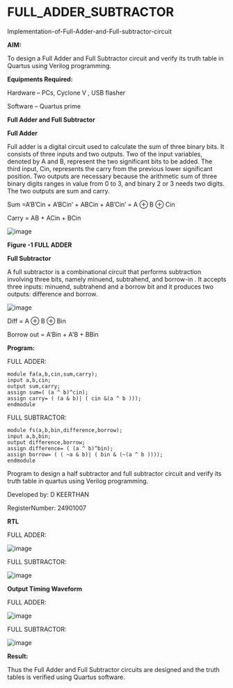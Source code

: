 # FULL_ADDER_SUBTRACTOR

Implementation-of-Full-Adder-and-Full-subtractor-circuit

**AIM:**

To design a Full Adder and Full Subtractor circuit and verify its truth table in Quartus using Verilog programming.

**Equipments Required:**

Hardware – PCs, Cyclone V , USB flasher

Software – Quartus prime

**Full Adder and Full Subtractor**

**Full Adder**

Full adder is a digital circuit used to calculate the sum of three binary bits. It consists of three inputs and two outputs. Two of the input variables, denoted by A and B, represent the two significant bits to be added. The third input, Cin, represents the carry from the previous lower significant position. Two outputs are necessary because the arithmetic sum of three binary digits ranges in value from 0 to 3, and binary 2 or 3 needs two digits. The two outputs are sum and carry.

Sum =A’B’Cin + A’BCin’ + ABCin + AB’Cin’ = A ⊕ B ⊕ Cin 

Carry = AB + ACin + BCin

![image](https://github.com/naavaneetha/FULL_ADDER_SUBTRACTOR/assets/154305477/0f30ba51-5ffb-4198-845f-18e054f675e7)

**Figure -1 FULL ADDER**

**Full Subtractor**

A full subtractor is a combinational circuit that performs subtraction involving three bits, namely minuend, subtrahend, and borrow-in . It accepts three inputs: minuend, subtrahend and a borrow bit and it produces two outputs: difference and borrow.

![image](https://github.com/naavaneetha/FULL_ADDER_SUBTRACTOR/assets/154305477/02b24f51-ab51-4304-9ad6-7b81ffc1ead5)

Diff = A ⊕ B ⊕ Bin 

Borrow out = A'Bin + A'B + BBin

**Program:**

FULL ADDER:
```
module fa(a,b,cin,sum,carry);
input a,b,cin;
output sum,carry;
assign sum=( (a ^ b)^cin);
assign carry= ( (a & b)| ( cin &(a ^ b )));
endmodule
```
FULL SUBTRACTOR:
```
module fs(a,b,bin,difference,borrow);
input a,b,bin;
output difference,borrow;
assign difference= ( (a ^ b)^bin);
assign borrow= ( ( ~a & b)| ( bin & (~(a ^ b ))));
endmodule
```
Program to design a half subtractor and full subtractor circuit and verify its truth table in quartus using Verilog programming. 

Developed by: D KEERTHAN

RegisterNumber: 24901007


**RTL**

FULL ADDER:

![image](https://github.com/user-attachments/assets/c30e1b4a-340d-48fb-acb5-a4a689c977a0)


FULL SUBTRACTOR:

![image](https://github.com/user-attachments/assets/0ae8a51b-1894-45bd-9e69-412ce4d4cb79)

**Output Timing Waveform**

FULL ADDER:

![image](https://github.com/user-attachments/assets/3e7f2dbd-2fc0-4898-9655-fb029a616ad9)

FULL SUBTRACTOR:

![image](https://github.com/user-attachments/assets/c49f6f4d-81fa-4705-9b36-27a0be7bf192)

**Result:**

Thus the Full Adder and Full Subtractor circuits are designed and the truth tables is verified using Quartus software.



